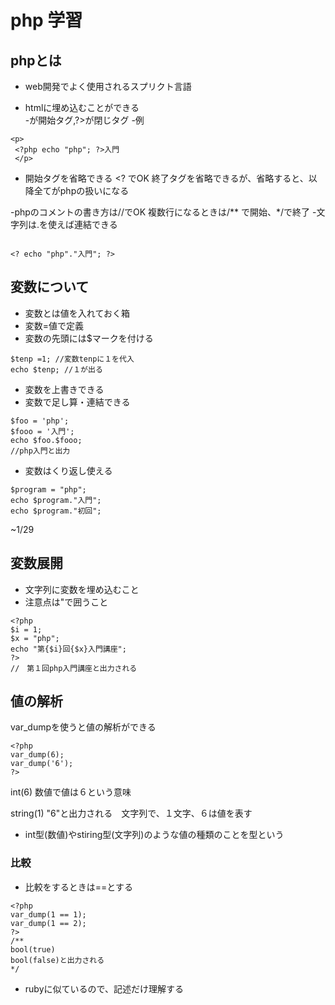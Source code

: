 # php 学習
## phpとは
 - web開発でよく使用されるスプリクト言語

 - htmlに埋め込むことができる  
 -<?php >が開始タグ,?>が閉じタグ
 -例
 ```
 <p>
  <?php echo "php"; ?>入門
  </p>
```
- 開始タグを省略できる <? でOK
終了タグを省略できるが、省略すると、以降全てがphpの扱いになる

-phpのコメントの書き方は//でOK
複数行になるときは/** で開始、*/で終了
-文字列は.を使えば連結できる
```

<? echo "php"."入門"; ?>
```

## 変数について
- 変数とは値を入れておく箱
- 変数=値で定義
- 変数の先頭には$マークを付ける
```
$tenp =1; //変数tenpに１を代入
echo $tenp; //１が出る
```
- 変数を上書きできる
- 変数で足し算・連結できる
```
$foo = 'php';
$fooo = '入門';
echo $foo.$fooo;
//php入門と出力
```
- 変数はくり返し使える
```
$program = "php";
echo $program."入門";
echo $program."初回";
```
~1/29

## 変数展開
- 文字列に変数を埋め込むこと
- 注意点は"で囲うこと
```
<?php
$i = 1;
$x = "php";
echo "第{$i}回{$x}入門講座";
?>
//　第１回php入門講座と出力される
```

## 値の解析
var_dumpを使うと値の解析ができる
```
<?php 
var_dump(6);
var_dump('6');
?>
```
int(6)  数値で値は６という意味

string(1) "6"と出力される　文字列で、１文字、６は値を表す
- int型(数値)やstiring型(文字列)のような値の種類のことを型という

### 比較
- 比較をするときは==とする
```
<?php
var_dump(1 == 1);
var_dump(1 == 2);
?>
/**
bool(true)  
bool(false)と出力される
*/
```
- rubyに似ているので、記述だけ理解する

